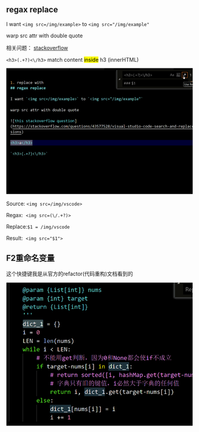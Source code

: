 ## regax replace

I want `<img src=/img/example>` to `<img src="/img/example"`

warp src attr with double quote

相关问题： [stackoverflow](https://stackoverflow.com/questions/43577528/visual-studio-code-search-and-replace-with-regular-expressions)

`<h3>(.+?)<\/h3>` match content <mark>inside</mark> h3 (innerHTML)

<img src="/img/vscode/regax-replace.gif">

Source: `<img src=/img/vscode>`

Regax:&nbsp;&nbsp;`<img src=(\/.+?)>`

Replace:`$1 = /img/vscode`

Result:&nbsp;&nbsp;`<img src="$1">`

## F2重命名变量

这个快捷键我是从官方的refactor(代码重构)文档看到的

<img src="/img/vscode/rename-var.gif">